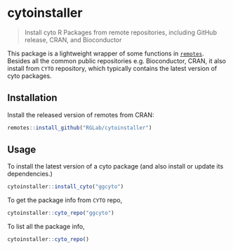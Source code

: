 
# cytoinstaller

> Install cyto R Packages from remote repositories, 
> including GitHub release, CRAN, and Bioconductor


This package is a lightweight wrapper of some functions in [`remotes`](https://github.com/r-lib/remotes).
Besides all the common public repositories e.g. Bioconductor, CRAN, it also install from `CYTO` repository, which typically contains the latest version of cyto packages. 

## Installation

Install the released version of remotes from CRAN:

```r
remotes::install_github("RGLab/cytoinstaller")
```

## Usage

To install the latest version of a cyto package (and also install or update its dependencies.)

```r
cytoinstaller::install_cyto("ggcyto")
```

To get the package info from `CYTO` repo,

```r
cytoinstaller::cyto_repo("ggcyto")
```

To list all the package info,

```r
cytoinstaller::cyto_repo()
```
